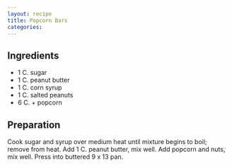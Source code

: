```yaml
---
layout: recipe
title: Popcorn Bars
categories:
---
```


## Ingredients

- 1 C. sugar
- 1 C. peanut butter
- 1 C. corn syrup
- 1 C. salted peanuts
- 6 C. + popcorn

## Preparation

Cook sugar and syrup over medium heat until mixture begins to boil; remove from heat.  Add 1 C. peanut butter, mix well.  Add popcorn and nuts, mix well.  Press into buttered 9 x 13 pan.
